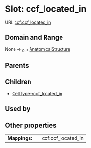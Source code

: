 
# Slot: ccf_located_in




URI: [ccf:ccf_located_in](http://purl.org/ccf/ccf_located_in)


## Domain and Range

None &#8594;  <sub>0..\*</sub> [AnatomicalStructure](AnatomicalStructure.md)

## Parents


## Children

 *  [CellType➞ccf_located_in](CellType_ccf_located_in.md)

## Used by


## Other properties

|  |  |  |
| --- | --- | --- |
| **Mappings:** | | ccf:ccf_located_in |

